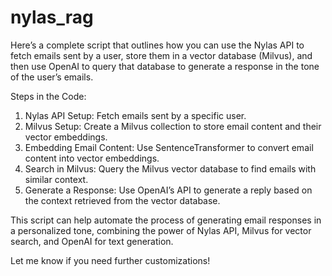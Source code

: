 # nylas_rag



Here’s a complete script that outlines how you can use the Nylas API to fetch emails sent by a user, store them in a vector database (Milvus), and then use OpenAI to query that database to generate a response in the tone of the user’s emails.

Steps in the Code:

1.    Nylas API Setup: Fetch emails sent by a specific user.
2.    Milvus Setup: Create a Milvus collection to store email content and their vector embeddings.
3.    Embedding Email Content: Use SentenceTransformer to convert email content into vector embeddings.
4.    Search in Milvus: Query the Milvus vector database to find emails with similar context.
5.    Generate a Response: Use OpenAI’s API to generate a reply based on the context retrieved from the vector database.

This script can help automate the process of generating email responses in a personalized tone, combining the power of Nylas API, Milvus for vector search, and OpenAI for text generation.

Let me know if you need further customizations!

